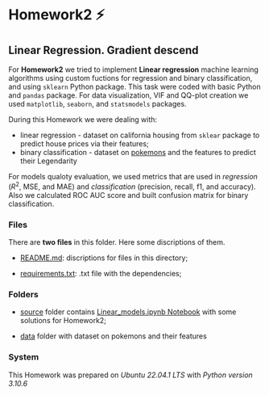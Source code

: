 # Homework2 :zap:

## Linear Regression. Gradient descend

For **Homework2** we tried to implement **Linear regression** machine learning algorithms using custom fuctions for regression and binary classification, and using `sklearn` Python package. This task were coded with basic Python and `pandas` package. For data visualization, VIF and QQ-plot creation we used `matplotlib`, `seaborn`, and `statsmodels` packages.

During this Homework we were dealing with:

- linear regression - dataset on california housing from `sklear` package to predict house prices via their features;
- binary classification - dataset on [pokemons](./data/Pokemons.csv) and the features to predict their Legendarity

For models qualoty evaluation, we used metrics that are used in *regression* ($R^2$, MSE, and MAE) and *classification* (precision, recall, f1, and accuracy). Also we calculated ROC AUC score and built confusion matrix for binary classification.

### Files

There are **two files** in this folder. Here some discriptions of them.

- [README.md](./README.md): discriptions for files in this directory;

- [requirements.txt](./requirements.txt): .txt file with the dependencies;

### Folders

- [source](./source) folder contains [Linear_models.ipynb Notebook](./source/Linear_models.ipynb) with some solutions for Homework2;

- [data](./data) folder with dataset on pokemons and their features   

### System

This Homework was prepared on *Ubuntu 22.04.1 LTS* with *Python version 3.10.6*
